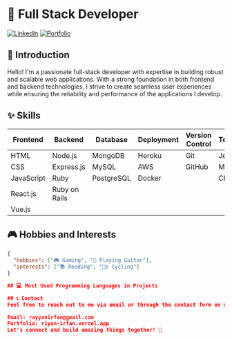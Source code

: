 # 🚀 Full Stack Developer

[![LinkedIn](https://img.shields.io/badge/LinkedIn-YourName-blue)]([https://www.linkedin.com/in/yourname](https://www.linkedin.com/in/riyan-muhammad-irfan/))
[![Portfolio](https://img.shields.io/badge/Portfolio-YourWebsite-ff69b4)]([https://www.yourwebsite.com](https://riyan-irfan.vercel.app/))

## 👋 Introduction

Hello! I'm a passionate full-stack developer with expertise in building robust and scalable web applications. With a strong foundation in both frontend and backend technologies, I strive to create seamless user experiences while ensuring the reliability and performance of the applications I develop.

## ✨ Skills

| Frontend    | Backend     | Database    | Deployment  | Version Control | Testing    |
| ----------- | ----------- | ----------- | ----------- | --------------- | ----------- |
| HTML        | Node.js     | MongoDB     | Heroku      | Git             | Jest        |
| CSS         | Express.js  | MySQL       | AWS         | GitHub          | Mocha       |
| JavaScript  | Ruby        | PostgreSQL  | Docker      |                 | Chai        |
| React.js    | Ruby on Rails |             |             |                 |             |
| Vue.js      |             |             |             |                 |             |

## 🎮 Hobbies and Interests

```json
{
  "hobbies": ["🎮 Gaming", "🎸 Playing Guitar"],
  "interests": ["📚 Reading", "🚴‍♀️ Cycling"]
}

## 💻 Most Used Programming Languages in Projects

## 📞 Contact
Feel free to reach out to me via email or through the contact form on my portfolio website. I'm always open to exciting collaboration opportunities and discussing new projects!

Email: rayyanirfan@gmail.com
Portfolio: riyan-irfan.vercel.app
Let's connect and build amazing things together! 🌟
